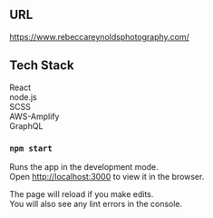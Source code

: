 ## URL

https://www.rebeccareynoldsphotography.com/

## Tech Stack
React\
node.js\
SCSS\
AWS-Amplify\
GraphQL

### `npm start`

Runs the app in the development mode.\
Open [http://localhost:3000](http://localhost:3000) to view it in the browser.

The page will reload if you make edits.\
You will also see any lint errors in the console.

